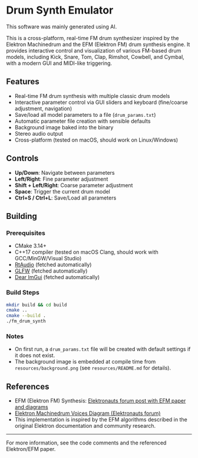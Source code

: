 # Drum Synth Emulator

This software was mainly generated using AI.

This is a cross-platform, real-time FM drum synthesizer inspired by the Elektron Machinedrum and the EFM (Elektron FM) drum synthesis engine. It provides interactive control and visualization of various FM-based drum models, including Kick, Snare, Tom, Clap, Rimshot, Cowbell, and Cymbal, with a modern GUI and MIDI-like triggering.

## Features
- Real-time FM drum synthesis with multiple classic drum models
- Interactive parameter control via GUI sliders and keyboard (fine/coarse adjustment, navigation)
- Save/load all model parameters to a file (`drum_params.txt`)
- Automatic parameter file creation with sensible defaults
- Background image baked into the binary
- Stereo audio output
- Cross-platform (tested on macOS, should work on Linux/Windows)

## Controls
- **Up/Down**: Navigate between parameters
- **Left/Right**: Fine parameter adjustment
- **Shift + Left/Right**: Coarse parameter adjustment
- **Space**: Trigger the current drum model
- **Ctrl+S / Ctrl+L**: Save/Load all parameters

## Building

### Prerequisites
- CMake 3.14+
- C++17 compiler (tested on macOS Clang, should work with GCC/MinGW/Visual Studio)
- [RtAudio](https://github.com/thestk/rtaudio) (fetched automatically)
- [GLFW](https://github.com/glfw/glfw) (fetched automatically)
- [Dear ImGui](https://github.com/ocornut/imgui) (fetched automatically)

### Build Steps
```sh
mkdir build && cd build
cmake ..
cmake --build .
./fm_drum_synth
```

### Notes
- On first run, a `drum_params.txt` file will be created with default settings if it does not exist.
- The background image is embedded at compile time from `resources/background.png` (see `resources/README.md` for details).

## References
- EFM (Elektron FM) Synthesis: [Elektronauts forum post with EFM paper and diagrams](https://www.elektronauts.com/t/md-voices-diagram/173460/16)
- [Elektron Machinedrum Voices Diagram (Elektronauts forum)](https://www.elektronauts.com/t/md-voices-diagram/173460/16)
- This implementation is inspired by the EFM algorithms described in the original Elektron documentation and community research.

---

For more information, see the code comments and the referenced Elektron/EFM paper.
